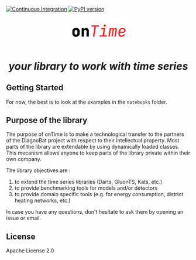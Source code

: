 [![Continuous Integration](https://github.com/ontime-re/ontime/actions/workflows/ci.yml/badge.svg)](https://github.com/ontime-re/ontime/actions/workflows/ci.yml)
[![PyPI version](https://badge.fury.io/py/ontime.svg)](https://badge.fury.io/py/ontime)

<div align="center">
    <img src="docs/_static/ontime-logo.png" width="180" title="hover text">
    <h1><i>your library to work with time series</i></h1>
</div>

## Getting Started

For now, the best is to look at the examples in the `notebooks` folder.

## Purpose of the library

The purpose of onTime is to make a technological transfer to the partners of the 
DiagnoBat project with respect to their intellectual property. Most parts of 
the library are extendable by using dynamically loaded classes. This
mecanism allows anyone to keep parts of the library private within their own company. 

The library objectives are :

  1. to extend the time series libraries (Darts, GluonTS, Kats, etc.)
  2. to provide benchmarking tools for models and/or detectors
  3. to provide domain specific tools (e.g. for energy consumption, district heating networks, etc.)

In case you have any questions, don't hesitate to ask them by opening an issue or email.

## License

Apache License 2.0
